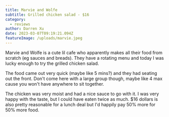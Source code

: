 ```yaml
---
title: Marvie and Wolfe
subtitle: Grilled chicken salad - $16
category:
  - reviews
author: Darren Xu
date: 2023-03-07T09:19:21.094Z
featureImage: /uploads/marvie.jpeg
---
```

Marvie and Wolfe is a cute lil cafe who apparently makes all their food from scratch (eg sauces and breads). They have a rotating menu and today I was lucky enough to try the grilled chicken salad. 

The food came out very quick (maybe like 5 mins?) and they had seating out the front. Don't come here with a large group though, maybe like 4 max cause you won't have anywhere to sit together.

The chicken was very moist and had a nice sauce to go with it. I was very happy with the taste, but I could have eaten twice as much. $16 dollars is also pretty reasonable for a lunch deal but I'd happily pay 50% more for 50% more food.